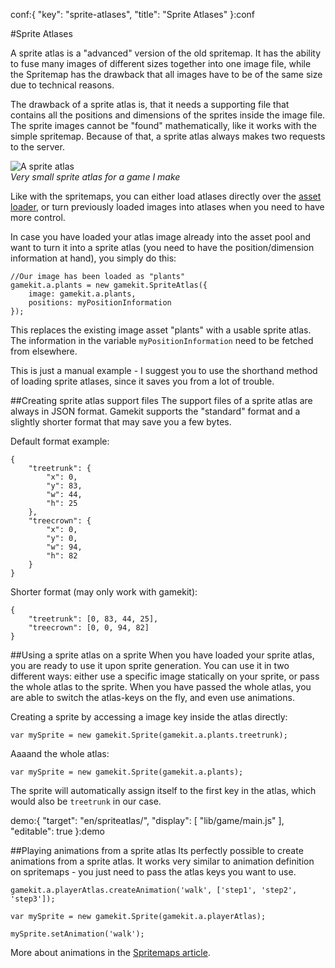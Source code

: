 conf:{
    "key": "sprite-atlases",
    "title": "Sprite Atlases"
}:conf

#Sprite Atlases

A sprite atlas is a "advanced" version of the old spritemap. It has the ability
to fuse many images of different sizes together into one image file, while the
Spritemap has the drawback that all images have to be of the same size due to
technical reasons.

The drawback of a sprite atlas is, that it needs a supporting file that contains
all the positions and dimensions of the sprites inside the image file. The sprite 
images cannot be "found" mathematically, like it works with the simple spritemap.
Because of that, a sprite atlas always makes two requests to the server.

![A sprite atlas](../../docs/assets/atlas.png)    
_Very small sprite atlas for a game I make_ 

Like with the spritemaps, you can either load atlases directly over the [asset loader](loading-assets#spritemaps-and-atlases),
or turn previously loaded images into atlases when you need to have more control.

In case you have loaded your atlas image already into the asset pool and want to
turn it into a sprite atlas (you need to have the position/dimension information at hand),
you simply do this:

    //Our image has been loaded as "plants"
    gamekit.a.plants = new gamekit.SpriteAtlas({
        image: gamekit.a.plants,
        positions: myPositionInformation
    });
    
This replaces the existing image asset "plants" with a usable sprite atlas. The information
in the variable `myPositionInformation` need to be fetched from elsewhere.

This is just a manual example - I suggest you to use the shorthand method of loading sprite
atlases, since it saves you from a lot of trouble.

##Creating sprite atlas support files
The support files of a sprite atlas are always in JSON format. Gamekit supports the "standard"
format and a slightly shorter format that may save you a few bytes.

Default format example:

    {
    	"treetrunk": {
            "x": 0, 
            "y": 83,
            "w": 44,
            "h": 25
    	},
    	"treecrown": {
    	    "x": 0,
    	    "y": 0,
    	    "w": 94,
    	    "h": 82
        }
    }
    
Shorter format (may only work with gamekit):

    {
    	"treetrunk": [0, 83, 44, 25],
    	"treecrown": [0, 0, 94, 82]
    }
    

##Using a sprite atlas on a sprite
When you have loaded your sprite atlas, you are ready to use it upon sprite generation.
You can use it in two different ways: either use a specific image statically on your sprite,
or pass the whole atlas to the sprite. When you have passed the whole atlas, you are able
to switch the atlas-keys on the fly, and even use animations.

Creating a sprite by accessing a image key inside the atlas directly:

    var mySprite = new gamekit.Sprite(gamekit.a.plants.treetrunk);
    
Aaaand the whole atlas:

    var mySprite = new gamekit.Sprite(gamekit.a.plants);
    
The sprite will automatically assign itself to the first key in the atlas, which would
also be `treetrunk` in our case.

demo:{
    "target": "en/spriteatlas/",
    "display": [
        "lib/game/main.js"
    ],
    "editable": true
}:demo


##Playing animations from a sprite atlas
Its perfectly possible to create animations from a sprite atlas. It works very similar to
animation definition on spritemaps - you just need to pass the atlas keys you want to use.

    gamekit.a.playerAtlas.createAnimation('walk', ['step1', 'step2', 'step3']);
    
    var mySprite = new gamekit.Sprite(gamekit.a.playerAtlas);
    
    mySprite.setAnimation('walk');
    
More about animations in the [Spritemaps article](spritemaps#playing-animations-on-a-sprite-object).